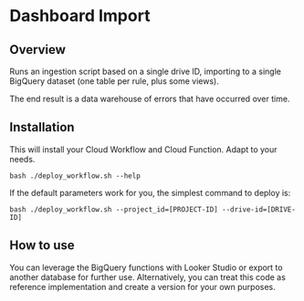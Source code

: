 # Dashboard Import

## Overview
Runs an ingestion script based on a single drive ID, importing to a single
BigQuery dataset (one table per rule, plus some views).

The end result is a data warehouse of errors that have occurred over time.

## Installation

This will install your Cloud Workflow and Cloud Function. Adapt to your needs.

```
bash ./deploy_workflow.sh --help
```

If the default parameters work for you, the simplest command to deploy is:

```
bash ./deploy_workflow.sh --project_id=[PROJECT-ID] --drive-id=[DRIVE-ID]
```

## How to use
You can leverage the BigQuery functions with Looker Studio or export to another
database for further use. Alternatively, you can treat this code as reference
implementation and create a version for your own purposes.